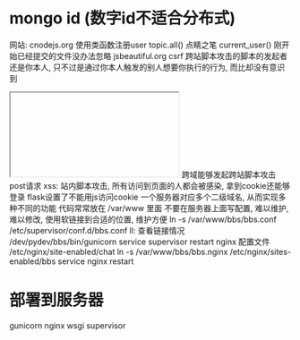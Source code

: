 # mongo id (数字id不适合分布式)
网站: cnodejs.org
使用类函数注册user
topic.all()  点睛之笔
current_user()
刚开始已经提交的文件没办法忽略
jsbeautiful.org
csrf 跨站脚本攻击的脚本的发起者还是你本人, 只不过是通过你本人触发的别人想要你执行的行为,
而比却没有意识到
<iframe></iframe> 跨域能够发起跨站脚本攻击post请求
xss: 站内脚本攻击, 所有访问到页面的人都会被感染, 拿到cookie还能够登录
flask设置了不能用js访问cookie
一个服务器对应多个二级域名, 从而实现多种不同的功能
代码常常放在 /var/www 里面
不要在服务器上面写配置, 难以维护, 难以修改, 使用软链接到合适的位置, 维护方便
ln -s /var/www/bbs/bbs.conf /etc/supervisor/conf.d/bbs.conf
ll: 查看链接情况
/dev/pydev/bbs/bin/gunicorn
service supervisor restart
nginx 配置文件
/etc/nginx/site-enabled/chat
ln -s /var/www/bbs/bbs.nginx /etc/nginx/sites-enabled/bbs
service nginx restart


# 部署到服务器
gunicorn
nginx
wsgi
supervisor